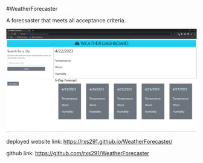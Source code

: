 #WeatherForecaster

A forecsaster that meets all acceptance criteria. 

![FinalProject](./assets/Capture.JPG)

deployed website link:
https://rxs291.github.io/WeatherForecaster/

github link:
https://github.com/rxs291/WeatherForecaster